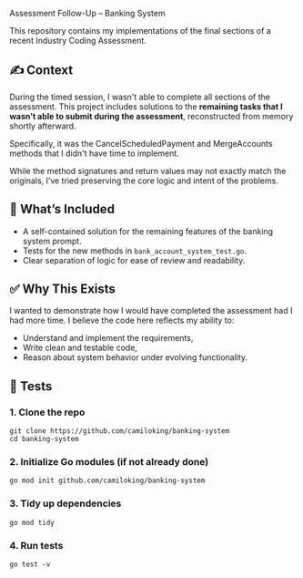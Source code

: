 Assessment Follow-Up – Banking System

This repository contains my implementations of the final sections of a recent Industry Coding Assessment.

## ✍️ Context

During the timed session, I wasn't able to complete all sections of the assessment. This project includes solutions to the **remaining tasks that I wasn’t able to submit during the assessment**, reconstructed from memory shortly afterward.

Specifically, it was the CancelScheduledPayment and MergeAccounts methods that I didn't have time to implement.

While the method signatures and return values may not exactly match the originals, I’ve tried preserving the core logic and intent of the problems.

## 🧠 What’s Included

- A self-contained solution for the remaining features of the banking system prompt.
- Tests for the new methods in `bank_account_system_test.go`.
- Clear separation of logic for ease of review and readability.

## ✅ Why This Exists

I wanted to demonstrate how I would have completed the assessment had I had more time. I believe the code here reflects my ability to:
- Understand and implement the requirements,
- Write clean and testable code,
- Reason about system behavior under evolving functionality.

## 🧪 Tests

### 1. Clone the repo
```
git clone https://github.com/camiloking/banking-system
cd banking-system
```

### 2. Initialize Go modules (if not already done)
`go mod init github.com/camiloking/banking-system`

### 3. Tidy up dependencies
`go mod tidy`

### 4. Run tests
`go test -v`
